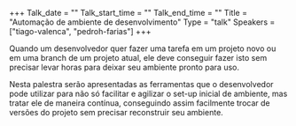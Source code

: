 
+++
Talk_date = ""
Talk_start_time = ""
Talk_end_time = ""
Title = "Automação de ambiente de desenvolvimento"
Type = "talk"
Speakers = ["tiago-valenca", "pedroh-farias"]
+++

Quando um desenvolvedor quer fazer uma tarefa em um projeto novo ou em uma branch de um projeto atual, ele deve conseguir fazer isto sem precisar levar horas para deixar seu ambiente pronto para uso.

Nesta palestra serão apresentadas as ferramentas que o desenvolvedor pode utilizar para não só facilitar e agilizar o set-up inicial de ambiente, mas tratar ele de maneira contínua, conseguindo assim facilmente trocar de versões do projeto sem precisar reconstruir seu ambiente.

